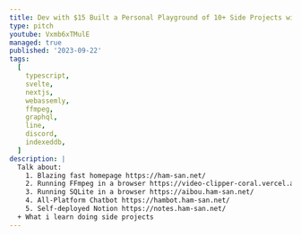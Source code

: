 ```yaml
---
title: Dev with $15 Built a Personal Playground of 10+ Side Projects with Cutting edge technology
type: pitch
youtube: Vxmb6xTMulE
managed: true
published: '2023-09-22'
tags:
  [
    typescript,
    svelte,
    nextjs,
    webassemly,
    ffmpeg,
    graphql,
    line,
    discord,
    indexeddb,
  ]
description: |
  Talk about:
    1. Blazing fast homepage https://ham-san.net/
    2. Running FFmpeg in a browser https://video-clipper-coral.vercel.app/
    3. Running SQLite in a browser https://aibou.ham-san.net/
    4. All-Platform Chatbot https://hambot.ham-san.net/
    5. Self-deployed Notion https://notes.ham-san.net/
  + What i learn doing side projects
---
```


